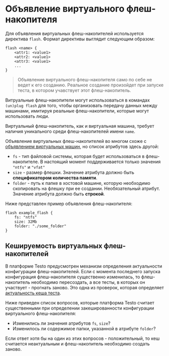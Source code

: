# Объявление виртуального флеш-накопителя

Для объявления виртуальных флеш-накопителей используется директива
`flash`. Формат директивы выглядит следующим образом:

	flash <name> {
	    <attr1: <value1>
	    <attr2: <value1>
	    <attr3: <value1>
	    ...
	}

> Объявление виртуального флеш-накопителя само по себе не ведет к его
> созданию. Реальное создание произойдет при запуске теста, в котором
> учавствует этот флеш-накопитель.

Витруальные флеш-накопители могут использоваться в командах
`(un)plug flash` для того, чтобы организовать передачу данных между
машинами, имитируя реальные флеш-накопители, которые могут использовать
люди.

Виртуальный флеш-накопитель, как и виртуальная машина, требует наличия
уникального среди флеш-накопителей имени `name`.

Объявление виртуальных флеш-накопителей во многом схоже с
[объявлением виртуальных машин](machine),
но список атрибутов здесь другой:

- `fs` - тип файловой системы, которая будет использоваться в
  флеш-накопителе. В настоящий момент поддерживается только значения
  `"ntfs"` и `"vfat"`
- `size` - размер флешки. Значение атрибута должно быть
  **спецификатором количества памяти**.
- `folder` - путь к папке в хостовой машине, которую необходимо
  скопировать на флешку при ее создании. Необязательный атрибут.
  Значение атрибута должно быть **строкой**.

Ниже представлен пример объявления флеш-накопителя:

```
flash example_flash {
    fs: "ntfs"
    size: 32Mb
    folder: "./some_folder"
}
```

## Кешируемость виртуальных флеш-накопителей

В платформе Testo предусмотрен механизм определения актуальности
конфигурации флеш-накопителей. Если с момента последнего запуска
конфигурация флеш-накопителя существенно изменилась, то флеш-накопитель
необходимо пересоздать, а все тесты, в которых он участвует - прогнать
заново. Это одна из проверок, которая определяет
[актуальность кеша теста](test#проверка-кеша).

Ниже приведен список вопросов, которые платформа Testo считает
существенными при определении закешированности конфигурации виртуального
флеш-накопителя:

- Изменились ли значения атрибутов `fs`, `size`?
- Изменилось ли содержимое папки, указанной в атрибуте `folder`?

Если ответ хотя бы на один из этих вопросов - положительный, то кеш
считается неактуальным и флеш-накопитель необходимо создать заново.
